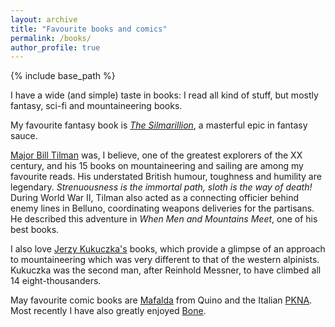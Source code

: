 ```yaml
---
layout: archive
title: "Favourite books and comics"
permalink: /books/
author_profile: true
---
```


{% include base_path %}

I have a wide (and simple) taste in books: I read all kind of stuff, but mostly fantasy, sci-fi and mountaineering books.

My favourite fantasy book is [_The Silmarillion_](https://en.wikipedia.org/wiki/The_Silmarillion), a masterful epic in fantasy sauce.

[Major Bill Tilman](https://en.wikipedia.org/wiki/Bill_Tilman) was, I believe, one of the greatest explorers of the XX century, and his 15 books on mountaineering and sailing are among my favourite reads. His understated British humour, toughness and humility are legendary. _Strenuousness is the immortal path, sloth is the way of death!_ During World War II, Tilman also acted as a connecting officier behind enemy lines in Belluno, coordinating weapons deliveries for the partisans. He described this adventure in _When Men and Mountains Meet_, one of his best books.

I also love [Jerzy Kukuczka's](https://en.wikipedia.org/wiki/Jerzy_Kukuczka) books, which provide a glimpse of an approach to mountaineering which was very different to that of the western alpinists. Kukuczka was the second man, after Reinhold Messner, to have climbed all 14 eight-thousanders.

May favourite comic books are [Mafalda](https://en.wikipedia.org/wiki/Mafalda) from Quino and the Italian [PKNA](https://en.wikipedia.org/wiki/PKNA). Most recently I have also greatly enjoyed [Bone](https://en.wikipedia.org/wiki/Bone_(comics)).
